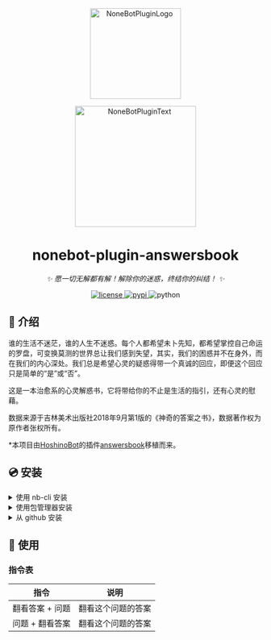 <div align="center">
  <a href="https://v2.nonebot.dev/store"><img src="https://github.com/A-kirami/nonebot-plugin-template/blob/resources/nbp_logo.png" width="180" height="180" alt="NoneBotPluginLogo"></a>
  <br>
  <p><img src="https://github.com/A-kirami/nonebot-plugin-template/blob/resources/NoneBotPlugin.svg" width="240" alt="NoneBotPluginText"></p>
</div>

<div align="center">

# nonebot-plugin-answersbook

_✨ 愿一切无解都有解！解除你的迷惑，终结你的纠结！ ✨_


<a href="./LICENSE">
    <img src="https://img.shields.io/github/license/A-kirami/nonebot-plugin-answersbook.svg" alt="license">
</a>
<a href="https://pypi.python.org/pypi/nonebot-plugin-answersbook">
    <img src="https://img.shields.io/pypi/v/nonebot-plugin-answersbook.svg" alt="pypi">
</a>
<img src="https://img.shields.io/badge/python-3.8+-blue.svg" alt="python">

</div>

## 📖 介绍

谁的生活不迷茫，谁的人生不迷惑。每个人都希望未卜先知，都希望掌控自己命运的罗盘，可变换莫测的世界总让我们感到失望，其实，我们的困惑并不在身外，而在我们的内心深处。我们总是希望心灵的疑惑得带一个真诚的回应，即便这个回应只是简单的“是”或“否”。

这是一本治愈系的心灵解惑书，它将带给你的不止是生活的指引，还有心灵的慰藉。

数据来源于吉林美术出版社2018年9月第1版的《神奇的答案之书》，数据著作权为原作者张权所有。

*本项目由[HoshinoBot](https://github.com/Ice-Cirno/HoshinoBot)的插件[answersbook](https://github.com/A-kirami/answersbook)移植而来。

## 💿 安装

<details>
<summary>使用 nb-cli 安装</summary>
在 nonebot2 项目的根目录下打开命令行, 输入以下指令即可安装

    nb plugin install nonebot-plugin-answersbook

</details>

<details>
<summary>使用包管理器安装</summary>
在 nonebot2 项目的插件目录下, 打开命令行, 根据你使用的包管理器, 输入相应的安装命令

<details>
<summary>pip</summary>

    pip install nonebot-plugin-answersbook
</details>
<details>
<summary>pdm</summary>

    pdm add nonebot-plugin-answersbook
</details>
<details>
<summary>poetry</summary>

    poetry add nonebot-plugin-answersbook
</details>
<details>
<summary>conda</summary>

    conda install nonebot-plugin-answersbook
</details>

打开 nonebot2 项目的 `bot.py` 文件, 在其中写入

    nonebot.load_plugin('nonebot_plugin_answersbook')

</details>

<details>
<summary>从 github 安装</summary>
在 nonebot2 项目的插件目录下, 打开命令行, 输入以下命令克隆此储存库

    git clone https://github.com/A-kirami/nonebot-plugin-answersbook.git

打开 nonebot2 项目的 `bot.py` 文件, 在其中写入

    nonebot.load_plugin('src.plugins.nonebot_plugin_answersbook')

</details>

## 🎉 使用
### 指令表
| 指令 | 说明 |
|:-----:|:----:|
| 翻看答案 + 问题 | 翻看这个问题的答案 |
| 问题 + 翻看答案 | 翻看这个问题的答案 |
